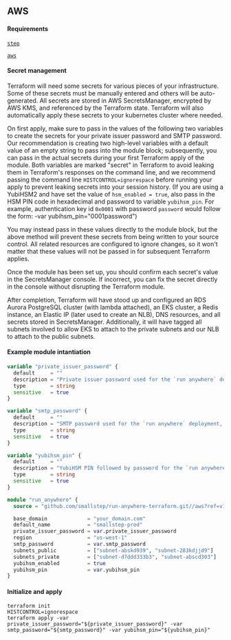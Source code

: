 ## AWS

#### Requirements
[`step`](https://github.com/smallstep/cli)

[`aws`](https://docs.aws.amazon.com/cli/latest/userguide/getting-started-install.html)

#### Secret management

Terraform will need some secrets for various pieces of your infrastructure. Some of these secrets must be manually entered and others will be auto-generated. All secrets are stored in AWS SecretsManager, encrypted by AWS KMS, and referenced by the Terraform state. Terraform will also automatically apply these secrets to your kubernetes cluster where needed.

On first apply, make sure to pass in the values of the following two variables to create the secrets for your private issuer password and SMTP password. Our recommendation is creating two high-level variables with a default value of an empty string to pass into the module block; subsequently, you can pass in the actual secrets during your first Terraform apply of the module. Both variables are marked "secret" in Terraform to avoid leaking them in Terraform's responses on the command line, and we recommend passing the command line `HISTCONTROL=ignorespace` before running your apply to prevent leaking secrets into your session history. (If you are using a YubiHSM2 and have set the value of `hsm_enabled = true`, also pass in the HSM PIN code in hexadecimal and password to variable `yubihsm_pin`. For example, authentication key id `0x0001` with password `password` would follow the form: -var yubihsm_pin="0001password")

You may instead pass in these values directly to the module block, but the above method will prevent these secrets from being written to your source control. All related resources are configured to ignore changes, so it won't matter that these values will not be passed in for subsequent Terraform applies.

Once the module has been set up, you should confirm each secret's value in the SecretsManager console. If incorrect, you can fix the secret directly in the console without disrupting the Terraform module.

After completion, Terraform will have stood up and configured an RDS Aurora PostgreSQL cluster (with lambda attached), an EKS cluster, a Redis instance, an Elastic IP (later used to create an NLB), DNS resources, and all secrets stored in SecretsManager. Additionally, it will have tagged all subnets involved to allow EKS to attach to the private subnets and our NLB to attach to the public subnets.

#### Example module intantiation

```terraform
variable "private_issuer_password" {
  default     = ""
  description = "Private issuer password used for the `run anywhere` deployment, set during first module apply and left blank otherwise."
  type        = string
  sensitive   = true
}

variable "smtp_password" {
  default     = ""
  description = "SMTP password used for the `run anywhere` deployment, set during first module apply and left blank otherwise."
  type        = string
  sensitive   = true
}

variable "yubihsm_pin" {
  default     = ""
  description = "YubiHSM PIN followed by password for the `run anywhere` deployment, set during first module apply and left blank otherwise."
  type        = string
  sensitive   = true
}

module "run_anywhere" {
  source = "github.com/smallstep/run-anywhere-terraform.git//aws?ref=v1.0.0"

  base_domain             = "your_domain.com"
  default_name            = "smallstep-prod"
  private_issuer_password = var.private_issuer_password
  region                  = "us-west-1"
  smtp_password           = var.smtp_password
  subnets_public          = ["subnet-abskd939", "subnet-283kdjjd9"]    
  subnets_private         = ["subnet-d7ddd333b3", "subnet-abscd303"]    
  yubihsm_enabled         = true
  yubihsm_pin             = var.yubihsm_pin
}
```

#### Initialize and apply

```shell
terraform init
HISTCONTROL=ignorespace
terraform apply -var private_issuer_password="${private_issuer_password}" -var smtp_password="${smtp_password}" -var yubihsm_pin="${yubihsm_pin}"
```